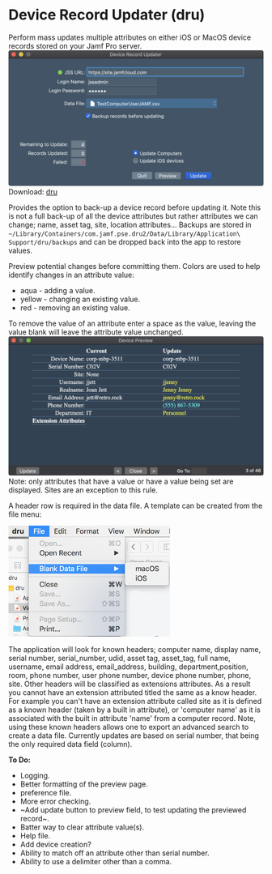 # Device Record Updater (dru)
Perform mass updates multiple attributes on either iOS or MacOS device records stored on your Jamf Pro server.
![alt text](https://github.com/BIG-RAT/dru/blob/master/images/dru.png "Device Record Updater")
Download: [dru](https://github.com/BIG-RAT/dru/releases/download/current/dru.zip)

Provides the option to back-up a device record before updating it.  Note this is not a full back-up of all the device attributes but rather attributes we can change; name, asset tag, site, location attributes...  Backups are stored in ```~/Library/Containers/com.jamf.pse.dru2/Data/Library/Application\ Support/dru/backups``` and can be dropped back into the app to restore values.

Preview potential changes before committing them.
Colors are used to help identify changes in an attribute value:
* aqua - adding a value.
* yellow - changing an existing value.
* red - removing an existing value.

To remove the value of an attribute enter a space as the value, leaving the value blank will leave the attribute value unchanged.
![alt text](https://github.com/BIG-RAT/dru/blob/master/images/dru.preview.png "Preview")
Note: only attributes that have a value or have a value being set are displayed.  Sites are an exception to this rule.

A header row is required in the data file.  A template can be created from the file menu:

![alt text](https://github.com/BIG-RAT/dru/blob/master/images/dru.sampleFile.png "Template")

The application will look for known headers; computer name, display name, serial number, serial_number, udid, asset tag, asset_tag, full name, username, email address, email_address, building, department,position, room, phone number, user phone number, device phone number, phone, site.  Other headers will be classified as extensions attributes.  As a result you cannot have an extension attributed titled the same as a know header.  For example you can't have an extension attribute called site as it is defined as a known header (taken by a built in attribute), or 'computer name' as it is associated with the built in attribute 'name' from a computer record.  Note, using these known headers allows one to export an advanced search to create a data file.
Currently updates are based on serial number, that being the only required data field (column).

**To Do:**
* Logging.
* Better formatting of the preview page.
* preference file.
* More error checking.
* ~Add update button to preview field, to test updating the previewed record~.
* Batter way to clear attribute value(s).
* Help file.
* Add device creation?
* Ability to match off an attribute other than serial number.
* Ability to use a delimiter other than a comma.
